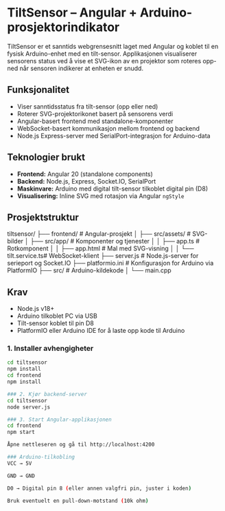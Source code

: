 # TiltSensor – Angular + Arduino-prosjektorindikator

TiltSensor er et sanntids webgrensesnitt laget med Angular og koblet til en fysisk Arduino-enhet med en tilt-sensor. Applikasjonen visualiserer sensorens status ved å vise et SVG-ikon av en projektor som roteres opp-ned når sensoren indikerer at enheten er snudd.

## Funksjonalitet

- Viser sanntidsstatus fra tilt-sensor (opp eller ned)
- Roterer SVG-projektorikonet basert på sensorens verdi
- Angular-basert frontend med standalone-komponenter
- WebSocket-basert kommunikasjon mellom frontend og backend
- Node.js Express-server med SerialPort-integrasjon for Arduino-data

## Teknologier brukt

- **Frontend:** Angular 20 (standalone components)
- **Backend:** Node.js, Express, Socket.IO, SerialPort
- **Maskinvare:** Arduino med digital tilt-sensor tilkoblet digital pin (D8)
- **Visualisering:** Inline SVG med rotasjon via Angular `ngStyle`

## Prosjektstruktur

tiltsensor/
├── frontend/ # Angular-prosjekt
│ ├── src/assets/ # SVG-bilder
│ ├── src/app/ # Komponenter og tjenester
│ │ ├── app.ts # Rotkomponent
│ │ ├── app.html # Mal med SVG-visning
│ │ └── tilt.service.ts# WebSocket-klient
├── server.js # Node.js-server for serieport og Socket.IO
├── platformio.ini # Konfigurasjon for Arduino via PlatformIO
├── src/ # Arduino-kildekode
│ └── main.cpp


## Krav

- Node.js v18+
- Arduino tilkoblet PC via USB
- Tilt-sensor koblet til pin D8
- PlatformIO eller Arduino IDE for å laste opp kode til Arduino

### 1. Installer avhengigheter

```bash
cd tiltsensor
npm install
cd frontend
npm install

### 2. Kjør backend-server
cd tiltsensor
node server.js

### 3. Start Angular-applikasjonen
cd frontend
npm start

Åpne nettleseren og gå til http://localhost:4200

### Arduino-tilkobling
VCC → 5V

GND → GND

D0 → Digital pin 8 (eller annen valgfri pin, juster i koden)

Bruk eventuelt en pull-down-motstand (10k ohm)

